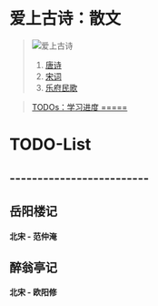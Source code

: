 # 爱上古诗：散文

> ![爱上古诗](images/爱上古诗.jpg)
> 1. [唐诗](唐诗.md)  
> 2. [宋词](宋词.md)  
> 3. [乐府民歌](乐府民歌.md)  

> [TODOs：学习进度 =====](#todo-list)  

# TODO-List
## -------------------------

## 岳阳楼记
#### 北宋 - 范仲淹

## 醉翁亭记
#### 北宋 - 欧阳修
